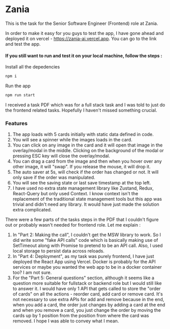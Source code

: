 # Zania

This is the task for the Senior Software Engineer (Frontend) role at Zania.

In order to make it easy for you guys to test the app, I have gone ahead and deployed it on vercel - https://zania-ai.vercel.app. You can go to the link and test the app.

#### If you still want to run and test it on your local machine, follow the steps :

Install all the depedencies

```bash
npm i
```

Run the app

```bash
npm run start
```

I received a task PDF which was for a full stack task and I was told to just do the frontend related tasks. Hopefully I haven't missed something crucial.

### Features

1. The app loads with 5 cards initially with static data defined in code.
2. You will see a spinner while the images loads in the card.
3. You can click on any image in the card and it will open that image in the overlay/modal in the middle. Clicking on the background of the modal or pressing ESC key will close the overlay/modal.
4. You can drag a card from the image and then when you hover over any other image, it will "swap". If you release the mouse, it will drop it.
5. The auto saver at 5s, will check if the order has changed or not. It will only save if the order was manipulated.
6. You will see the saving state or last save timestamp at the top left.
7. I have used no extra state management library like Zustand, Redux, React-Query but only used Context. I know context isn't the replacement of the traditional state management tools but this app was trivial and didn't need any library. It would have just made the solution extra complicated.

There were a few parts of the tasks steps in the PDF that I couldn't figure out or probably wasn't needed for frontend role. Let me explain :

1. In "Part 2: Making the call", I couldn't get the MSW library to work. So I did write some "fake API calls" code which is basically making use of SetTimeout along with Promise to pretend to be an API call. Also, I used local storage to persist data across reloads.
2. In "Part 4: Deployment", as my task was purely frontend, I have just deployed the React App using Vercel. Docker is probably for the API services or maybe you wanted the web app to be in a docker container too? I am not sure.
3. For the "Part 5: General questions" section, although it seems like a question more suitable for fullstack or backend role but I would still like to answer it. I would have only 1 API that gets called to store the "order of cards" on all the actions - reorder card, add card or remove card. It's not necessary to use extra APIs for add and remove because in the end, when you add a card, the order just changes by adding a card at the end and when you remove a card, you just change the order by moving the cards up by 1 position from the position from where the card was removed. I hope I was able to convey what I mean.
